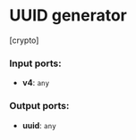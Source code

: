# UUID generator

[crypto]

### Input ports:

* __v4__: `any`


### Output ports:

* __uuid__: `any`


